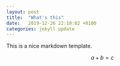 ```yaml
---
layout: post
title:  "What's this"
date:   2019-12-26 22:10:02 +0100
categories: jekyll update
---
```

This is a nice markdown template.

$$
a+b = c
$$
